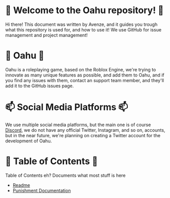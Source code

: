 # 🌱 Welcome to the Oahu repository! 🌱

Hi there! This document was written by Avenze, and it guides you trough what this repository is used for, and how to use it! We use GitHub for issue management and project management!

# 🌱 Oahu 🌱

Oahu is a roleplaying game, based on the Roblox Engine, we're trying to innovate as many unique features as possible, and add them to Oahu, and if you find any issues with them, contact an support team member, and they'll add it to the GitHub issues page.

# 📫 Social Media Platforms 📫

We use multiple social media platforms, but the main one is of course [Discord](https://discord.com/7FbEQZQ), we do not have any official Twitter, Instagram, and so on, accounts, but in the near future, we're planning on creating a Twitter account for the development of Oahu.

# 🔭 Table of Contents 🔭 

Table of Contents eh? Documents what most stuff is here

- [Readme](https://github.com/Avenze/oahu-repository/blob/master/README.md)
- [Punishment Documentation](https://github.com/Avenze/oahu-repository/blob/master/PUNISHMENTS.md)
